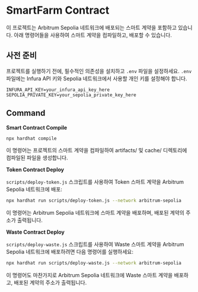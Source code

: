 # SmartFarm Contract

이 프로젝트는 Arbitrum Sepolia 네트워크에 배포되는 스마트 계약을 포함하고 있습니다. 아래 명령어들을 사용하여 스마트 계약을 컴파일하고, 배포할 수 있습니다.

## 사전 준비
프로젝트를 실행하기 전에, 필수적인 의존성을 설치하고 `.env` 파일을 설정하세요. `.env` 파일에는 Infura API 키와 Sepolia 네트워크에서 사용할 개인 키를 설정해야 합니다.

```plaintext
INFURA_API_KEY=your_infura_api_key_here
SEPOLIA_PRIVATE_KEY=your_sepolia_private_key_here
```

## Command

**Smart Contract Compile**

```bash
npx hardhat compile
```
이 명령어는 프로젝트의 스마트 계약을 컴파일하여 artifacts/ 및 cache/ 디렉토리에 컴파일된 파일을 생성합니다.



**Token Contract Deploy**

`scripts/deploy-token.js` 스크립트를 사용하여 Token 스마트 계약을 Arbitrum Sepolia 네트워크에 배포:

```bash
npx hardhat run scripts/deploy-token.js --network arbitrum-sepolia
```
이 명령어는 Arbitrum Sepolia 네트워크에 스마트 계약을 배포하며, 배포된 계약의 주소가 출력됩니다.



**Waste Contract Deploy**

`scripts/deploy-waste.js` 스크립트를 사용하여 Waste 스마트 계약을 Arbitrum Sepolia 네트워크에 배포하려면 다음 명령어를 실행하세요:

```bash
npx hardhat run scripts/deploy-waste.js --network arbitrum-sepolia
```
이 명령어도 마찬가지로 Arbitrum Sepolia 네트워크에 Waste 스마트 계약을 배포하고, 배포된 계약의 주소가 출력됩니다.